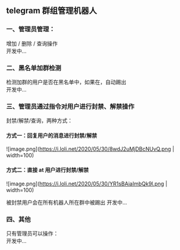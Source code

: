 ## telegram 群组管理机器人

### 一、管理员管理：
增加 / 删除 / 查询操作   
开发中...

### 二、黑名单加群检测
检测加群的用户是否在黑名单中，如果在，自动踢出    
开发中...

### 三、管理员通过指令对用户进行封禁、解禁操作
封禁/解禁/查询，两种方式：   
#### 方式一：回复用户的消息进行封禁/解禁
![image.png](https://i.loli.net/2020/05/30/8wdJ2uMjDBcNUvQ.png | width=100)

#### 方式二：直接 at 用户进行封禁/解禁
![image.png](https://i.loli.net/2020/05/30/YR1sBAiaImbQk9l.png | width=100)

被封禁用户会在所有机器人所在群中被踢出 
开发中...
 
### 四、其他
只有管理员可以操作：   
开发中...


